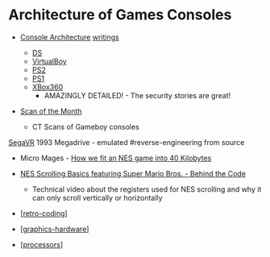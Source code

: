 Architecture of Games Consoles
==============================

* [Console Architecture](https://copetti.org/projects/consoles/) [writings](https://www.copetti.org/writings/consoles/)
    * [DS](https://www.copetti.org/projects/consoles/nintendo-ds/)
    * [VirtualBoy](https://www.copetti.org/writings/consoles/virtual-boy/)
    * [PS2](https://www.copetti.org/writings/consoles/playstation-2/)
    * [PS1](https://www.copetti.org/writings/consoles/playstation/)
    * [XBox360](https://www.copetti.org/writings/consoles/xbox-360/)
        * AMAZINGLY DETAILED! - The security stories are great!

* [Scan of the Month](https://scanofthemonth.com/)
    * CT Scans of Gameboy consoles

[SegaVR](https://gamehistory.org/segavr/) 1993 Megadrive - emulated #reverse-engineering from source

* Micro Mages - [How we fit an NES game into 40 Kilobytes](https://www.youtube.com/watch?v=ZWQ0591PAxM)
* [NES Scrolling Basics featuring Super Mario Bros. - Behind the Code](https://www.youtube.com/watch?v=3uzcN9PHZZs)
    * Technical video about the registers used for NES scrolling and why it can only scroll vertically or horizontally

* [[retro-coding]]
* [[graphics-hardware]]
* [[processors]]

[//begin]: # "Autogenerated link references for markdown compatibility"
[retro-coding]: retro-coding.md "Retro-coding"
[graphics-hardware]: graphics-hardware.md "Graphics Hardware"
[processors]: processors.md "Processors"
[//end]: # "Autogenerated link references"